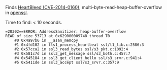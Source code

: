 Finds [HeartBleed (CVE-2014-0160)](https://en.wikipedia.org/wiki/Heartbleed),
multi-byte-read-heap-buffer-overflow in [openssl](https://www.openssl.org/).

Time to find: < 10 seconds.
```
=20302==ERROR: AddressSanitizer: heap-buffer-overflow
READ of size 53713 at 0x629000009748 thread T0
    #0 0x4a97b6 in __asan_memcpy
    #1 0x4fd102 in tls1_process_heartbeat ssl/t1_lib.c:2586:3
    #2 0x57cca2 in ssl3_read_bytes ssl/s3_pkt.c:1092:4
    #3 0x581c7d in ssl3_get_message ssl/s3_both.c:457:7
    #4 0x545184 in ssl3_get_client_hello ssl/s3_srvr.c:941:4
    #5 0x5411de in ssl3_accept ssl/s3_srvr.c:357:9
```


